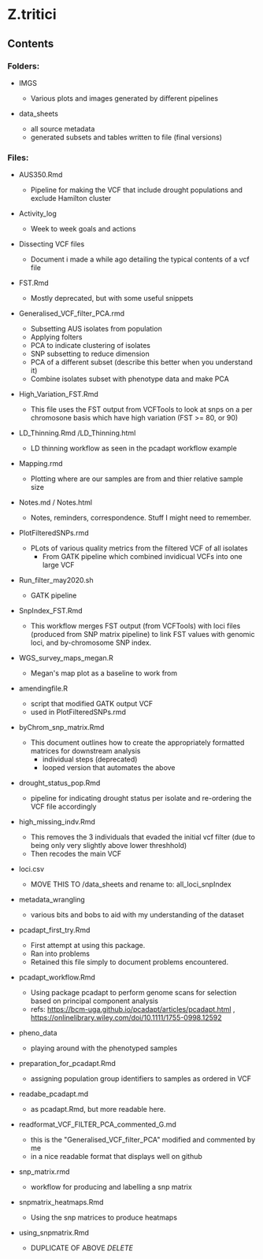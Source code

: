# Z.tritici

## Contents

### Folders:
* IMGS
  - Various plots and images generated by different pipelines

* data_sheets
  - all source metadata
  - generated subsets and tables written to file (final versions)

### Files:
* AUS350.Rmd
  - Pipeline for making the VCF that include drought populations and exclude Hamilton cluster

* Activity_log
  - Week to week goals and actions

* Dissecting VCF files
  - Document i made a while ago detailing the typical contents of a vcf file

* FST.Rmd
  - Mostly deprecated, but with some useful snippets

* Generalised_VCF_filter_PCA.rmd
  - Subsetting AUS isolates from population
  - Applying folters
  - PCA to indicate clustering of isolates
  - SNP subsetting to reduce dimension
  - PCA of a different subset (describe this better when you understand it)
  - Combine isolates subset with phenotype data and make PCA

* High_Variation_FST.Rmd
  - This file uses the FST output from VCFTools to look at snps on a per chromosone basis which have high variation (FST >= 80, or 90)

* LD_Thinning.Rmd /LD_Thinning.html
  - LD thinning workflow as seen in the pcadapt workflow example

* Mapping.rmd
  - Plotting where are our samples are from and thier relative sample size

* Notes.md / Notes.html
  - Notes, reminders, correspondence. Stuff I might need to remember.

* PlotFilteredSNPs.rmd
  - PLots of various quality metrics from the filtered VCF of all isolates
    - From GATK pipeline which combined invidicual VCFs into one large VCF

* Run_filter_may2020.sh
  - GATK pipeline

* SnpIndex_FST.Rmd
  - This workflow merges FST output (from VCFTools) with loci files (produced from SNP matrix pipeline) to link FST values with genomic loci, and by-chromosome SNP index.

* WGS_survey_maps_megan.R
  - Megan's map plot as a baseline to work from

* amendingfile.R
  - script that modified GATK output VCF
  - used in PlotFilteredSNPs.rmd

* byChrom_snp_matrix.Rmd
  - This document outlines how to create the appropriately formatted matrices for downstream analysis
    - individual steps (deprecated)
    - looped version that automates the above

* drought_status_pop.Rmd
  - pipeline for indicating drought status per isolate and re-ordering the VCF file accordingly

* high_missing_indv.Rmd
  - This removes the 3 individuals that evaded the initial vcf filter (due to being only very slightly above lower threshhold)
  - Then recodes the main VCF

* loci.csv
  - MOVE THIS TO /data_sheets and rename to: all_loci_snpIndex

* metadata_wrangling
  - various bits and bobs to aid with my understanding of the dataset

* pcadapt_first_try.Rmd
  - First attempt at using this package.
  - Ran into problems
  - Retained this file simply to document problems encountered.

* pcadapt_workflow.Rmd
  - Using package pcadapt to perform genome scans for selection based on principal component analysis 
  - refs: https://bcm-uga.github.io/pcadapt/articles/pcadapt.html , https://onlinelibrary.wiley.com/doi/10.1111/1755-0998.12592

* pheno_data
  - playing around with the phenotyped samples

* preparation_for_pcadapt.Rmd
  - assigning population group identifiers to samples as ordered in VCF

* readabe_pcadapt.md
  - as  pcadapt.Rmd, but more readable here.

* readformat_VCF_FILTER_PCA_commented_G.md
  - this is the "Generalised_VCF_filter_PCA" modified and commented by me
  - in a nice readable format that displays well on github

* snp_matrix.rmd
  - workflow for producing and labelling a snp matrix

* snpmatrix_heatmaps.Rmd
  - Using the snp matrices to produce heatmaps

* using_snpmatrix.Rmd
  - DUPLICATE OF ABOVE *DELETE*

